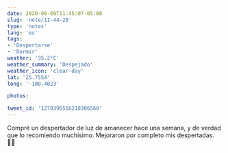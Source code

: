 ```yaml
---
date: 2020-06-09T11:45:07-05:00
slug: 'note/11-44-28'
type: 'notes'
lang: 'es'
tags:
- 'Despertarse'
- 'Dormir'
weather: '35.2°C'
weather_summary: 'Despejado'
weather_icon: 'clear-day'
lat: '25.7554'
long: '-100.4023'

photos:

tweet_id: '1270396516218306560'
---
```

Compré un despertador de luz de amanecer hace una semana, y de verdad que lo recomiendo muchísimo. Mejoraron por completo mis despertadas. 🙌🏼  